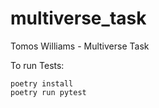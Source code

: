 # multiverse_task

Tomos Williams - Multiverse Task

To run Tests:

```
poetry install
poetry run pytest
```
